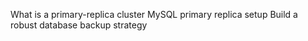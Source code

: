 What is a primary-replica cluster
MySQL primary replica setup
Build a robust database backup strategy
